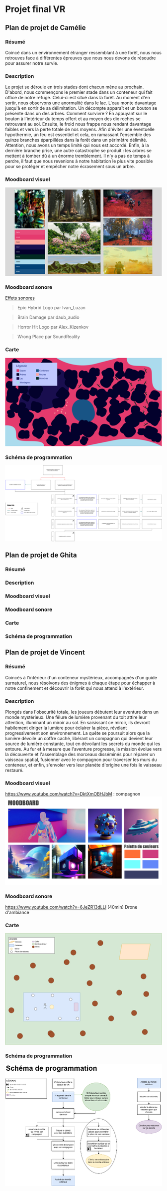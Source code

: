 # Projet final VR

## Plan de projet de Camélie

### Résumé

Coincé dans un environnement étranger ressemblant à une forêt, nous nous retrouves face à différentes épreuves que nous nous devons de résoudre pour assurer notre survie.

### Description

Le projet se déroule en trois stades dont chacun mène au prochain. D'abord, nous commençons le premier stade dans un conteneur qui fait office de notre refuge. Celui-ci est situé dans la forêt. Au moment d'en sortir, nous observons une anormalité dans le lac. L'eau monte davantage jusqu'à en sortir de sa délimitation. Un décompte apparaît et un bouton se présente dans un des arbres. Comment survivre ? En appuyant sur le bouton à l'intérieur du temps offert et au moyen des dix roches se retrouvant au sol. Ensuite, le froid nous frappe nous rendant davantage faibles et vers la perte totale de nos moyens. Afin d'éviter une éventuelle hypothermie, un feu est essentiel et cela, en ramassant l'ensemble des quinze branches éparpillées dans la forêt dans un périmètre délimité. Attention, nous avons un temps limité qui nous est accordé. Enfin, à la dernière branche prise, une autre catastrophe se produit : les arbres se mettent à tomber dû à un énorme tremblement. Il n'y a pas de temps à perdre, il faut que nous revenions à notre habitation le plus vite possible pour se protéger et empêcher notre écrasement sous un arbre. 

### Moodboard visuel 

![Moodboard visuel de Camélie](medias/moodboard_camelie.jpg)

### Moodboard sonore

[Effets sonores](https://pixabay.com/fr/sound-effects/)

> Epic Hybrid Logo par Ivan_Luzan

> Brain Damage par daub_audio

> Horror Hit Logo par Alex_Kizenkov

> Wrong Place par SoundReality

### Carte

![Carte de Camélie](medias/carte_camelie.png)

### Schéma de programmation

![Schéma de programmation de Camélie](medias/schema_programmation_camelie.png)

## Plan de projet de Ghita

### Résumé

### Description

### Moodboard visuel 

### Moodboard sonore

### Carte

### Schéma de programmation


## Plan de projet de Vincent

### Résumé

Coincés à l'intérieur d'un conteneur mystérieux, accompagnés d'un guide surnaturel, nous résolvons des énigmes à chaque étape pour échapper à notre confinement et découvrir la forêt qui nous attend à l'extérieur.
### Description

Plongés dans l'obscurité totale, les joueurs débutent leur aventure dans un monde mystérieux. Une fêlure de lumière provenant du toit attire leur attention, illuminant un miroir au sol. En saisissant ce miroir, ils devront habilement diriger la lumière pour éclairer la pièce, révélant progressivement son environnement. La quête se poursuit alors que la lumière dévoile un coffre caché, libérant un compagnon qui devient leur source de lumière constante, tout en dévoilant les secrets du monde qui les entoure. Au fur et à mesure que l'aventure progresse, la mission évolue vers la découverte et l'assemblage des morceaux disséminés pour réparer un vaisseau spatial, fusionner avec le compagnon pour traverser les murs du conteneur, et enfin, s'envoler vers leur planète d'origine une fois le vaisseau restauré.
### Moodboard visuel 
https://www.youtube.com/watch?v=DktXmOBHJbM : compagnon
![Carte_vincent](medias/moodboard_vincent.jpg)
### Moodboard sonore
https://www.youtube.com/watch?v=6JeZR13dLLI (40min) Drone d'ambiance
### Carte
![Carte_vincent](medias/cartes_vincent2.png)
### Schéma de programmation
![Schema prog Vicnent](medias/schema_prog_vincent.png)
